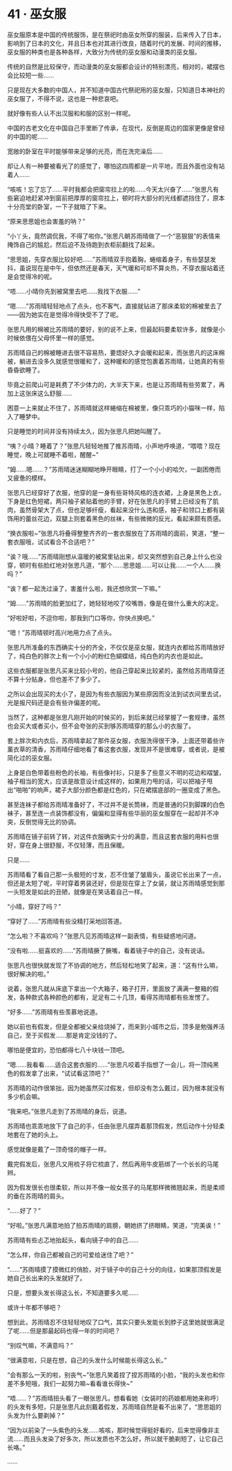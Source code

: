 <link rel="stylesheet" href="../styles/text.css"/>
<h1>41 · 巫女服</h1>

巫女服原本是中国的传统服饰，是在祭祀时由巫女所穿的服装，后来传入了日本，影响到了日本的文化，并且日本也对其进行改良，随着时代的发展、时间的推移，巫女服的种类也是各种各样，大致分为传统的巫女服和动漫类的巫女服。

传统的自然是比较保守，而动漫类的巫女服都会设计的特别漂亮，相对的，裙摆也会比较短一些……

只是现在大多数的中国人，并不知道中国古代祭祀用的巫女服，只知道日本神社的巫女服了，不得不说，这也是一种悲哀吧。

就好像有些人认不出汉服和和服的区别一样呢。

中国的古老文化在中国自己手里断了传承，在现代，反倒是周边的国家更像是曾经的中国的呢……

宽敞的卧室在平时能够带来足够的光亮，而在洗完澡后……

却让人有一种要被看光了的感觉了，哪怕这四周都是一片平地，而且外面也没有站着人……

“咳咳！忘了忘了……平时我都会把窗帘拉上的啦……今天太兴奋了……”张思凡有些窘迫地赶紧冲到窗前把厚厚的窗帘拉上，顿时将大部分的光线都遮挡住了，原本十分亮堂的卧室，一下子就暗了下来。

“原来思思姐也会害羞的呐？”

“小丫头，竟然调侃我，不得了啦你。”张思凡朝苏雨晴做了一个“恶狠狠”的表情来掩饰自己的尴尬，然后迫不及待跑到衣柜前翻找了起来。

“思思姐，先穿衣服比较好吧……”苏雨晴双手抱着胸，蜷缩着身子，有些瑟瑟发抖，虽说现在是中午，但依然还是春天，天气暖和可却不算炎热，不穿衣服站着还是会觉得冷的呢。

“唔……小晴你先到被窝里去吧……我找下衣服……”

“嗯……”苏雨晴轻轻地点了点头，也不客气，直接就钻进了那床柔软的棉被里去了——因为她实在是觉得冷得快受不了了呢。

张思凡用的棉被比苏雨晴的要好，别的说不上来，但最起码要柔软许多，就像是小时候依偎在父母怀里一样的感觉。

苏雨晴自己的棉被睡进去很不容易热，要焐好久才会暖和起来，而张思凡的这床棉被，躺进去没多久就感觉很暖和了，这种暖和的感觉包裹着苏雨晴，让她真的有些昏昏欲睡了。

毕竟之前爬山可是耗费了不少体力的，大半天下来，也是让苏雨晴有些劳累了，再加上这张床这么舒服……

困意一上来就止不住了，苏雨晴就这样蜷缩在棉被里，像只乖巧的小猫咪一样，陷入了睡梦中。

只是睡觉的时间并没有持续太久，因为张思凡把她叫醒了。

“咦？小晴？睡着了？”张思凡轻轻地推了推苏雨晴，小声地呼唤道，“喂喂？现在睡觉，晚上可就睡不着啦，醒醒\~”

“姆……嗯……？”苏雨晴迷迷糊糊地睁开眼睛，打了一个小小的哈欠，一副困倦而又疲惫的模样。

张思凡已经穿好了衣服，他穿的是一身有些哥特风格的连衣裙，上身是黑色上衣，下身是红色短裙，两只袖子紧贴着他的手臂，好在张思凡的手臂上已经没有了肌肉，虽然骨架大了点，但也足够纤瘦，看起来没什么违和感，袖子和领口上都有装饰用的蕾丝花边，双腿上则套着黑色的丝袜，有些微微的反光，看起来颇有质感。

“换衣服啦\~”张思凡将叠得整整齐齐的一套衣服放在了苏雨晴的面前，笑道，“整一套衣服哦，试试看合不合适吧？”

“诶？哦……”苏雨晴刚想从温暖的被窝里钻出来，却又突然想到自己身上什么也没穿，顿时有些脸红地对张思凡道，“那个……思思姐……可以让我……一个人……换吗？”

“诶？都一起洗过澡了，害羞什么啦，我还想欣赏一下嘛。”

“姆……”苏雨晴的脸更加红了，她轻轻地咬了咬嘴唇，像是在做什么重大的决定。

“好啦好啦，不逗你啦，那我到门口等你，你快点换吧。”

“嗯！”苏雨晴顿时高兴地用力点了点头。

张思凡所准备的东西确实十分的齐全，不仅仅是巫女服，就连内衣都给苏雨晴放好了，纯白色的胖次上有一个小小的粉红色蝴蝶结，纯白色的内衣也是如此。

这些衣服都是张思凡买来比较小号的，他自己穿起来比较紧的，虽然给苏雨晴穿还不算十分贴身，但也差不了多少了。

之所以会出现买的太小了，是因为有些衣服因为某些原因而没法到试衣间里去试，光是报尺码还是会有些许偏差的呢。

当然了，这种都是张思凡刚开始的时候买的，到后来就已经掌握了一套规律，虽然也会买大或者买小，但不会夸张的买到够苏雨晴穿的那么小的衣服了。

套上胖次和内衣后，苏雨晴拿起了那件巫女服，衣服洗得很干净，上面还带着些许薰衣草的清香，苏雨晴仔细地看了看这套衣服，发现并不是很难穿，或者说，是被简化过的巫女服。

上身是白色带着些粉色的长袖，有些像衬衫，只是多了些意义不明的花边和褶皱，袖子相当的宽大，应该是故意设计成这样的，如果用力甩的话，可以把袖子甩出“啪啪”的响声，裙子大部分颜色都是红色的，只在裙摆底部的一圈变成了黑色。

甚至连袜子都给苏雨晴准备好了，不过并不是长筒袜，而是普通的只到脚踝的白色袜子，甚至连一点装饰都没有，偏偏和显得有些华丽的巫女服穿在一起却并不冲突，反倒觉得无比的协调。

苏雨晴在镜子前转了转，对这件衣服确实十分的满意，而且这套衣服的用料也很好，穿在身上很舒服，不仅轻薄，而且保暖。

只是……

苏雨晴看了看自己那一头极短的寸发，忍不住皱了皱眉头，虽说它长出来了一点，但还是太短了呢，平时穿着男装还好，但是现在穿上了女装，就让苏雨晴感觉到那一头短发是如此的丑陋，就像是在笑话着自己一样。

“小晴，穿好了吗？”

“穿好了……”苏雨晴有些没精打采地回答道。

“怎么啦？不喜欢吗？”张思凡见苏雨晴这样一副表情，有些疑惑地问道。

“没有啦……挺喜欢的……”苏雨晴撅了撅嘴，看着镜子中的自己，没有说话。

张思凡也很快就发现了不协调的地方，然后轻松地笑了起来，道：“这有什么嘛，很好解决的啦。”

说着，张思凡就从床底下拿出一个大箱子，箱子打开，里面放了满满一整箱的假发，各种款式各种颜色的都有，足足有二十几顶，看得苏雨晴都有些发愣了。

“好多……”苏雨晴有些羡慕地说道。

她以前也有假发，但是全都被父亲给烧掉了，而来到小城市之后，顶多是勉强养活自己，至于买假发……那是肯定没钱的了。

哪怕是便宜的，恐怕都得七八十块钱一顶吧。

“嗯……我看看……适合这套衣服的……”张思凡咬着手指想了一会儿，将一顶纯黑色的假发拿了出来，“试试看这顶吧？”

苏雨晴的动作很笨拙，因为她虽然买过假发，但却没有怎么戴过，因为根本就没有多少机会嘛。

“我来吧。”张思凡走到了苏雨晴的身后，说道。

苏雨晴也乖乖地放下了自己的手，任由张思凡摆弄着那顶假发，然后动作十分轻柔地套在了她的头上。

感觉就像是戴了一顶奇怪的帽子一样。

戴完假发后，张思凡又用梳子将它梳直了，然后再用牛皮筋绑了一个长长的马尾辫。

因为假发很长也很柔软，所以并不像一般女孩子的马尾那样微微翘起来，而是柔顺的垂在苏雨晴的肩头。

“……好了？”

“好啦。”张思凡满意地拍了拍苏雨晴的肩膀，朝她挤了挤眼睛，笑道，“完美诶！”

苏雨晴有些忐忑地抬起头，看向镜子中的自己……

“怎么样，你自己都被自己的可爱给迷住了吧？”

“……”苏雨晴摸了摸微红的俏脸，对于镜子中的自己十分的向往，如果那顶假发是她自己长出来的头发就好了。

只是，想要头发长得这么长，不知道要多久呢……

或许十年都不够吧？

想到此，苏雨晴忍不住轻轻地叹了口气，其实只要头发能长到脖子这里她就很满足了呢……但是那最起码也得一年的时间吧？

“别叹气嘛，不满意吗？”

“很满意啦，只是在想，自己的头发什么时候能长得这么长。”

“会有那么一天的啦，别丧气\~”张思凡笑着捏了捏苏雨晴的小脸，“我的头发也和你差不多短哦，我们一起努力嘛\~看看谁长得快\~”

“唔……？”苏雨晴扭头看了一眼张思凡，想看看她（女装时的药娘都用她来称呼）的头发有多短，只是张思凡此刻戴着假发，苏雨晴自然是看不出来了，“思思姐的头发为什么要剃掉？”

“因为以前染了一头紫色的头发……咳咳，那时候觉得挺好看的，后来觉得像非主流……而且头发染了好多次，所以发质也不怎么好，所以就干脆剃短了，让它自己长咯。”

……
